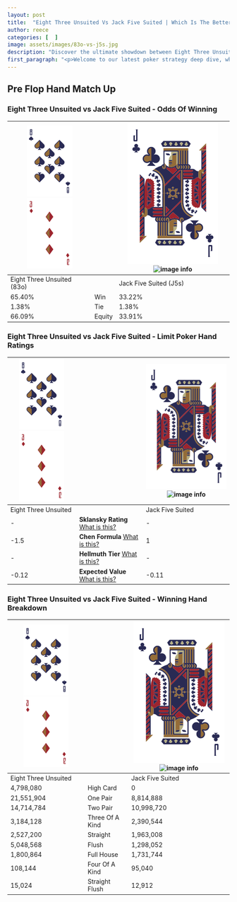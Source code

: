 ```yaml
---
layout: post
title:  "Eight Three Unsuited Vs Jack Five Suited | Which Is The Better Hand In Poker? A Complete Guide"
author: reece
categories: [  ]
image: assets/images/83o-vs-j5s.jpg
description: "Discover the ultimate showdown between Eight Three Unsuited and Jack Five Suited in poker! Uncover the odds, strategies, and scenarios where one hand triumphs over the other. Get ready to up your poker game with this thrilling analysis."
first_paragraph: "<p>Welcome to our latest poker strategy deep dive, where we're pitting two distinct hands against each other in a high-stakes showdown: Eight Three Unsuited vs Jack Five Suited.</p><p>In the dynamic world of poker, every decision counts, and knowing which hand holds the upper hand is key to your success at the table.</p><p>In this article, we'll dissect these two hands, explore the scenarios where one dominates the other, and equip you with the knowledge to make strategic choices that can tip the odds in your favor.</p><p>Get ready to unravel the intriguing dynamics of these poker hands and elevate your game to new heights.</p>"
---
```




[comment]: # (sp0)

## Pre Flop Hand Match Up

<div class="table hand-ratings" markdown="1"> 



### Eight Three Unsuited vs Jack Five Suited - Odds Of Winning


    
| ![image info](assets/images/hand1/8.png) ![image info](assets/images/hand1/3o.png) |  | ![image info](assets/images/hand2/J.png) ![image info](assets/images/hand2/5s.png) |
| -------- | -------- | -------- |
| Eight Three Unsuited (83o) |  | Jack Five Suited (J5s) |
| 65.40% | Win | 33.22% |
| 1.38% | Tie | 1.38% |
| 66.09% | Equity | 33.91% |




[comment]: # (sp1)



### Eight Three Unsuited vs Jack Five Suited - Limit Poker Hand Ratings


    
| ![image info](assets/images/hand1/8.png) ![image info](assets/images/hand1/3o.png) |  | ![image info](assets/images/hand2/J.png) ![image info](assets/images/hand2/5s.png) |
| -------- | -------- | -------- |
| Eight Three Unsuited |  | Jack Five Suited |
| - | **Sklansky Rating** [What is this?](/sklansky-rating-explained) | - |
| -1.5 | **Chen Formula** [What is this?](/chen-formula-explained) | 1 |
| - | **Hellmuth Tier** [What is this?](/Hellmuth-tier-explained) | - |
| -0.12 | **Expected Value** [What is this?](/expected-value-explained) | -0.11 |




[comment]: # (sp2)



### Eight Three Unsuited vs Jack Five Suited - Winning Hand Breakdown


    
| ![image info](assets/images/hand1/8.png) ![image info](assets/images/hand1/3o.png) |  | ![image info](assets/images/hand2/J.png) ![image info](assets/images/hand2/5s.png) |
| -------- | -------- | -------- |
| Eight Three Unsuited |  | Jack Five Suited |
| 4,798,080 | High Card | 0 |
| 21,551,904 | One Pair | 8,814,888 |
| 14,714,784 | Two Pair | 10,998,720 |
| 3,184,128 | Three Of A Kind | 2,390,544 |
| 2,527,200 | Straight | 1,963,008 |
| 5,048,568 | Flush | 1,298,052 |
| 1,800,864 | Full House | 1,731,744 |
| 108,144 | Four Of A Kind | 95,040 |
| 15,024 | Straight Flush | 12,912 |




[comment]: # (sp3)



</div>

[comment]: # (sp4)



[comment]: # (sp5)

